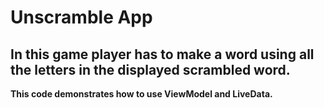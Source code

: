 # Unscramble App
## In this game player has to make a word using all the letters in the displayed scrambled word.
**This code demonstrates how to use ViewModel and LiveData.**

